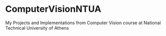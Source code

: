 # ComputerVisionNTUA
My Projects and Implementations from Computer Vision course at National Technical University of Athens

